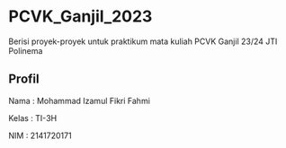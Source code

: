 # PCVK_Ganjil_2023
Berisi proyek-proyek untuk praktikum mata kuliah PCVK Ganjil 23/24 JTI Polinema

## Profil
Nama  : Mohammad Izamul Fikri Fahmi

Kelas : TI-3H

NIM   : 2141720171
